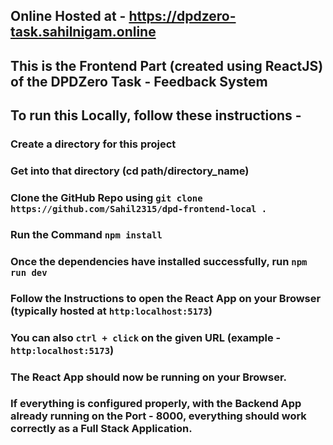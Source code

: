 ## Online Hosted at - https://dpdzero-task.sahilnigam.online
## This is the Frontend Part (created using ReactJS) of the DPDZero Task - Feedback System 
## To run this Locally, follow these instructions -
### Create a directory for this project
### Get into that directory (cd path/directory_name)
### Clone the GitHub Repo using `git clone https://github.com/Sahil2315/dpd-frontend-local . `
### Run the Command `npm install`
### Once the dependencies have installed successfully, run `npm run dev`
### Follow the Instructions to open the React App on your Browser (typically hosted at `http:localhost:5173`)
### You can also `ctrl + click` on the given URL (example - `http:localhost:5173`)
### The React App should now be running on your Browser.
### If everything is configured properly, with the Backend App already running on the Port - 8000, everything should work correctly as a Full Stack Application.
